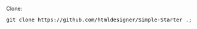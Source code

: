 <p>Clone:</p>
<pre>git clone https://github.com/htmldesigner/Simple-Starter .; rm -rf trunk .gitignore readme.md .git</pre>